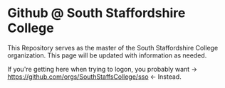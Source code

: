 # Github @ South Staffordshire College

This Repository serves as the master of the South Staffordshire College organization. This page will be updated with information as needed.

If you're getting here when trying to logon, you probably want 
-> https://github.com/orgs/SouthStaffsCollege/sso <- Instead.


